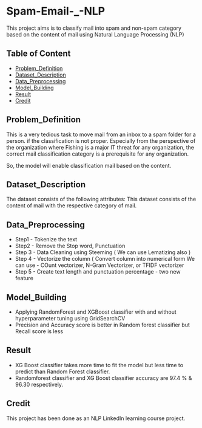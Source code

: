 # Spam-Email-_-NLP
This project aims is to classify mail into spam and non-spam category based on the content of mail using Natural Language Processing (NLP)


## Table of Content
  * [Problem_Definition](#Problem_Definition)
  * [Dataset_Description](#Dataset_Description)
  * [Data_Preprocessing](#Data_Preprocessing)
  * [Model_Building](#Model_Building)
  * [Result](#Result)
  * [Credit](#Credit)
  
 
 ## Problem_Definition
 This is a very tedious task to move mail from an inbox to a spam folder for a person. if the classification is not proper. Especially from the perspective of the organization where Fishing is a major IT threat for any organization, the correct mail classification category is a prerequisite for any organization.
 
 So, the model will enable classification mail based on the content.
 
 
 ## Dataset_Description
 The dataset consists of the following attributes:
This dataset consists of the content of mail with the respective category of mail.

 


## Data_Preprocessing
* Step1   - Tokenize the text
* Step2 -    Remove the Stop word, Punctuation
* Step 3 -   Data Cleaning using Steeming ( We can use Lematizing also ) 
* Step 4 -   Vectorize the column  ( Convert column into numerical form 
   We can use - COunt vectorizer, N-Gram Vectorizer, or TFIDF vectorizer
* Step 5 - Create text length and punctuation percentage - two new feature

   


## Model_Building
* Applying RandomForest and XGBoost classifier  with and without hyperparameter tuning using GridSearchCV
* Precision and Accuracy score is better in Random forest classifier but Recall score is less


## Result
*  XG Boost classifier takes more time to fit the model but less time to predict than Random Forest classifier.
* Randomforest classifier and XG Boost classifier accuracy are 97.4 % & 96.30 respectively.


## Credit
 This project has been done as an NLP LinkedIn learning course project.
